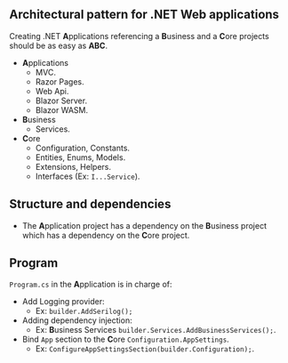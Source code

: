 ## Architectural pattern for .NET Web applications

Creating .NET **A**pplications referencing a **B**usiness and a **C**ore projects should be as easy as **ABC**.

- **A**pplications
  - MVC.
  - Razor Pages.
  - Web Api.
  - Blazor Server.
  - Blazor WASM.
- **B**usiness 
  - Services.
- **C**ore
  - Configuration, Constants.
  - Entities, Enums, Models.
  - Extensions, Helpers.
  - Interfaces (Ex: `I...Service`).

## Structure and dependencies

- The **A**pplication project has a dependency on the **B**usiness project which has a dependency on the **C**ore project.

## Program

`Program.cs` in the **A**pplication is in charge of:

- Add Logging provider:
  - Ex: `builder.AddSerilog();`
- Adding dependency injection: 
  - Ex: **B**usiness Services `builder.Services.AddBusinessServices();`.
- Bind `App` section to the **C**ore `Configuration.AppSettings`. 
  - Ex: `ConfigureAppSettingsSection(builder.Configuration);`.

<!--
Have fun 🍿 and create magical 🧙 apps.

> " What is conceived well is expressed clearly. " - *Nicolas Boileau, French writer.*  
" Ce que l'on conçoit bien s'énonce clairement, et les mots pour le dire arrivent aisément. "
-->
